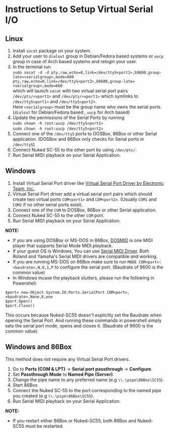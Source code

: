 # Instructions to Setup Virtual Serial I/O

## Linux

1. Install `socat` package on your system.
2. Add your user to `dialout` group in Debian/Fedora based systems or `uucp` group in case of Arch based systems and relogin your user.
3. In the terminal run\
`sudo socat -d -d pty,raw,echo=0,link=/dev/ttyS<port1>,b9600,group-late=<serialgroup>,mode=660 pty,raw,echo=0,link=/dev/ttyS<port2>,b9600,group-late=<serialgroup>,mode=660`\
which will launch `socat` with two virtual serial port pairs `/dev/pts/<vport1>` and `/dev/pts/<vport1>` which symlinks to `/dev/ttyS<port1>` and `/dev/ttyS<port2>`.\
Here `<serialgroup>` must be the group name who owns the serial ports. (`dialout` for Debian/Fedora based , `uucp` for Arch based)
4. Update the permissions of the Serial Ports by running\
`sudo chown -h root:uucp /dev/ttyS<port1>`\
`sudo chown -h root:uucp /dev/ttyS<port2>`
5. Connect one of the `/dev/ttyS` ports to DOSBox, 86Box or other Serial application.
(DOSBox and 86Box only checks for Serial ports in `/dev/ttyS`)
6. Connect Nuked SC-55 to the other port by using `/dev/pts/`.
7. Run Serial MIDI playback on your Serial Application.

## Windows

1. Install Virtual Serial Port driver like [Virtual Serial Port Driver by Electronic Team, Inc.](https://www.eltima.com/products/vspdxp/).
2. Virtual Serial Port driver add a virtual serial port pairs which should create two virtual ports `COM<port1>` and `COM<port2>`. (Usually `COM1` and `COM2` if no other serial ports exist).
3. Connect one of the `COM` to DOSBox, 86Box or other Serial application.
4. Connect Nuked SC-55 to the other `COM` port.
5. Run Serial MIDI playback on your Serial Application.

**NOTE:**
- If you are using DOSBox or MS-DOS in 86Box, [DOSMID](https://dosmid.sourceforge.net/) is one MIDI player that supports Serial Mode MIDI playback.
- If your guest OS is Windows, You can use [Serial MIDI Driver](https://www.roland.com/us/support/by_product/all/general_apps_tools/aebc8c95-4e18-4c9f-8a27-a5a2819557f4/). Both Roland and Yamaha's Serial MIDI drivers are compatible and working.
- If you are running MS-DOS on 86Box make sure to run `MODE COM<port>:<baudrate>,N,8,1,P` to configure the serial port. (Baudrate of 9600 is the common value)
- In Windows incase the playback stutters, please run the following in Powershell: 
```
$port= new-Object System.IO.Ports.SerialPort COM<port>,<baudrate>,None,8,one
$port.Open()
$port.Close()
```
This occurs because Nuked-SC55 doesn't explicitly set the Baudrate when opening the Serial Port. And running these commands in powershell simply sets the serial port mode, opens and closes it. (Baudrate of 9600 is the common value)

## Windows and 86Box

This method does not require any Virtual Serial Port drivers.
1. Go to **Ports (COM & LPT)** -> **Serial port passthrough** -> **Configure**.
2. Set **Passthrough Mode** to **Named Pipe (Server)**.
3. Change the pipe name to any preferred name (e.g `\\.\pipe\86Box\SC55`).
4. Start 86Box.
5. Connect the Nuked SC-55 to the port corresponding to the named pipe you created (e.g `\\.\pipe\86Box\SC55`).
6. Run Serial MIDI playback on your Serial Application.

**NOTE:**
- If you restart either 86Box or Nuked-SC55, both 86Box and Nuked-SC55 must be restarted.
